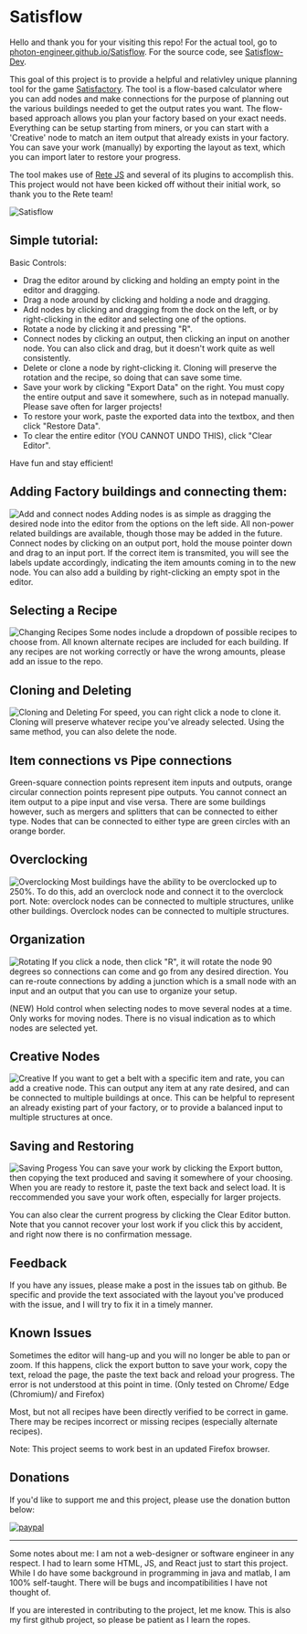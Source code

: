 # Satisflow

Hello and thank you for your visiting this repo! For the actual tool, go to [photon-engineer.github.io/Satisflow](https://photon-engineer.github.io/Satisflow/). For the source code, see [Satisflow-Dev](https://github.com/Photon-Engineer/Satisflow-Dev).

This goal of this project is to provide a helpful and relativley unique planning tool for the game [Satisfactory](https://www.satisfactorygame.com/). The tool is a flow-based calculator where you can add nodes and make connections for the purpose of planning out the various buildings needed to get the output rates you want. The flow-based approach allows you plan your factory based on your exact needs. Everything can be setup starting from miners, or you can start with a 'Creative' node to match an item output that already exists in your factory. You can save your work (manually) by exporting the layout as text, which you can import later to restore your progress.

The tool makes use of [Rete JS](https://github.com/retejs/rete) and several of its plugins to accomplish this. This project would not have been kicked off without their initial work, so thank you to the Rete team!

![Satisflow](./resources/satisflow2_cover.gif)

## Simple tutorial:

Basic Controls: 
- Drag the editor around by clicking and holding an empty point in the editor and dragging. 
- Drag a node around by clicking and holding a node and dragging. 
- Add nodes by clicking and dragging from the dock on the left, or by right-clicking in the editor and selecting one of the options. 
- Rotate a node by clicking it and pressing "R". 
- Connect nodes by clicking an output, then clicking an input on another node. You can also click and drag, but it doesn't work quite as well consistently. 
- Delete or clone a node by right-clicking it. Cloning will preserve the rotation and the recipe, so doing that can save some time. 
- Save your work by clicking "Export Data" on the right. You must copy the entire output and save it somewhere, such as in notepad manually. Please save often for larger projects!
- To restore your work, paste the exported data into the textbox, and then click "Restore Data". 
- To clear the entire editor (YOU CANNOT UNDO THIS), click "Clear Editor". 

Have fun and stay efficient!


## Adding Factory buildings and connecting them:
![Add and connect nodes](./resources/satisflow2_add_nodes.gif)
Adding nodes is as simple as dragging the desired node into the editor from the options on the left side. All non-power related buildings are available, though those may be added in the future. Connect nodes by clicking on an output port, hold the mouse pointer down and drag to an input port. If the correct item is transmited, you will see the labels update accordingly, indicating the item amounts coming in to the new node. You can also add a building by right-clicking an empty spot in the editor. 

## Selecting a Recipe
![Changing Recipes](./resources/satisflow2_recipe.gif)
Some nodes include a dropdown of possible recipes to choose from. All known alternate recipes are included for each building. If any recipes are not working correctly or have the wrong amounts, please add an issue to the repo. 

## Cloning and Deleting
![Cloning and Deleting](./resources/satisflow2_clone.gif)
For speed, you can right click a node to clone it. Cloning will preserve whatever recipe you've already selected. Using the same method, you can also delete the node. 

## Item connections vs Pipe connections

Green-square connection points represent item inputs and outputs, orange circular connection points represent pipe outputs. You cannot connect an item output to a pipe input and vise versa. There are some buildings however, such as mergers and splitters that can be connected to either type. Nodes that can be connected to either type are green circles with an orange border.  

## Overclocking
![Overclocking](./resources/satisflow2_overclock.gif)
Most buildings have the ability to be overclocked up to 250%. To do this, add an overclock node and connect it to the overclock port. Note: overclock nodes can be connected to multiple structures, unlike other buildings. Overclock nodes can be connected to multiple structures. 

## Organization
![Rotating](./resources/satisflow2_rotate.gif)
If you click a node, then click "R", it will rotate the node 90 degrees so connections can come and go from any desired direction. You can re-route connections by adding a junction which is a small node with an input and an output that you can use to organize your setup. 

(NEW) Hold control when selecting nodes to move several nodes at a time. Only works for moving nodes. There is no visual indication as to which nodes are selected yet. 

## Creative Nodes
![Creative](./resources/satisflow2_creative.PNG)
If you want to get a belt with a specific item and rate, you can add a creative node. This can output any item at any rate desired, and can be connected to multiple buildings at once. This can be helpful to represent an already existing part of your factory, or to provide a balanced input to multiple structures at once. 

## Saving and Restoring
![Saving Progess](./resources/SavingReloadingLayouts.gif)
You can save your work by clicking the Export button, then copying the text produced and saving it somewhere of your choosing. When you are ready to restore it, paste the text back and select load. It is reccommended you save your work often, especially for larger projects. 

You can also clear the current progress by clicking the Clear Editor button. Note that you cannot recover your lost work if you click this by accident, and right now there is no confirmation message. 

## Feedback
If you have any issues, please make a post in the issues tab on github. Be specific and provide the text associated with the layout you've produced with the issue, and I will try to fix it in a timely manner. 

## Known Issues
Sometimes the editor will hang-up and you will no longer be able to pan or zoom. If this happens, click the export button to save your work, copy the text, reload the page, the paste the text back and reload your progress. The error is not understood at this point in time. (Only tested on Chrome/ Edge (Chromium)/ and Firefox)

Most, but not all recipes have been directly verified to be correct in game. There may be recipes incorrect or missing recipes (especially alternate recipes). 

Note: This project seems to work best in an updated Firefox browser. 

## Donations

If you'd like to support me and this project, please use the donation button below:

[![paypal](https://www.paypalobjects.com/en_US/i/btn/btn_donateCC_LG.gif)](https://www.paypal.com/cgi-bin/webscr?cmd=_donations&business=2DS93F4W6JQKQ&currency_code=USD&source=url)

---

Some notes about me: I am not a web-designer or software engineer in any respect. I had to learn some HTML, JS, and React just to start this project. While I do have some background in programming in java and matlab, I am 100% self-taught. There will be bugs and incompatibilities I have not thought of. 

If you are interested in contributing to the project, let me know. This is also my first github project, so please be patient as I learn the ropes. 


